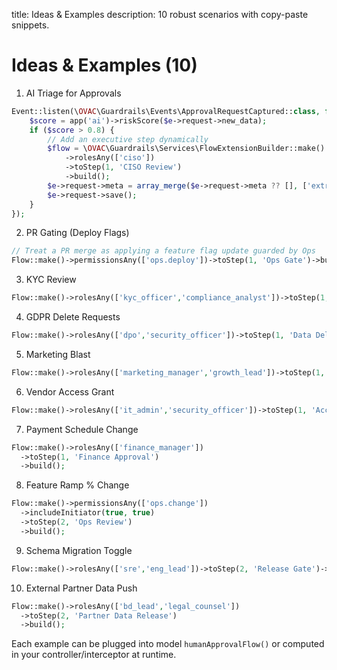 title: Ideas & Examples
description: 10 robust scenarios with copy-paste snippets.

# Ideas & Examples (10)

1) AI Triage for Approvals
```php
Event::listen(\OVAC\Guardrails\Events\ApprovalRequestCaptured::class, function ($e) {
    $score = app('ai')->riskScore($e->request->new_data);
    if ($score > 0.8) {
        // Add an executive step dynamically
        $flow = \OVAC\Guardrails\Services\FlowExtensionBuilder::make()
            ->rolesAny(['ciso'])
            ->toStep(1, 'CISO Review')
            ->build();
        $e->request->meta = array_merge($e->request->meta ?? [], ['extra_flow' => $flow]);
        $e->request->save();
    }
});
```

2) PR Gating (Deploy Flags)
```php
// Treat a PR merge as applying a feature flag update guarded by Ops
Flow::make()->permissionsAny(['ops.deploy'])->toStep(1, 'Ops Gate')->build();
```

3) KYC Review
```php
Flow::make()->rolesAny(['kyc_officer','compliance_analyst'])->toStep(1, 'KYC Check')->build();
```

4) GDPR Delete Requests
```php
Flow::make()->rolesAny(['dpo','security_officer'])->toStep(1, 'Data Deletion Approval')->build();
```

5) Marketing Blast
```php
Flow::make()->rolesAny(['marketing_manager','growth_lead'])->toStep(1, 'Send Approval')->build();
```

6) Vendor Access Grant
```php
Flow::make()->rolesAny(['it_admin','security_officer'])->toStep(1, 'Access Grant')->build();
```

7) Payment Schedule Change
```php
Flow::make()->rolesAny(['finance_manager'])
  ->toStep(1, 'Finance Approval')
  ->build();
```

8) Feature Ramp % Change
```php
Flow::make()->permissionsAny(['ops.change'])
  ->includeInitiator(true, true)
  ->toStep(2, 'Ops Review')
  ->build();
```

9) Schema Migration Toggle
```php
Flow::make()->rolesAny(['sre','eng_lead'])->toStep(2, 'Release Gate')->build();
```

10) External Partner Data Push
```php
Flow::make()->rolesAny(['bd_lead','legal_counsel'])
  ->toStep(2, 'Partner Data Release')
  ->build();
```

Each example can be plugged into model `humanApprovalFlow()` or computed in your controller/interceptor at runtime.

